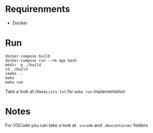 # Requirenments 
  - Docker
# Run
```
docker-compose build
docker-compose run --rm app bash
mkdir -p ./build
cd ./build
cmake ..
make 
make run
```

Take a look at `CMakeLists.txt` for `make run` implementation

# Notes 

For VSCode you can take a look at `.vscode` and `.devcontainer` folders